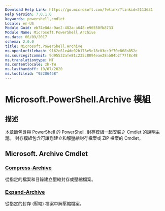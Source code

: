 ```yaml
---
Download Help Link: https://go.microsoft.com/fwlink/?linkid=2113631
Help Version: 7.0.1.0
keywords: powershell,cmdlet
Locale: en-US
Module Guid: eb74e8da-9ae2-482a-a648-e96550fb8733
Module Name: Microsoft.PowerShell.Archive
ms.date: 06/09/2017
schema: 2.0.0
title: Microsoft.PowerShell.Archive
ms.openlocfilehash: 9162e61e4de02b173e5e18c03ec9f70e868b852c
ms.sourcegitcommit: 9d95532afe81c235c8094eae28ab84b2f77f8c48
ms.translationtype: MT
ms.contentlocale: zh-TW
ms.lasthandoff: 10/07/2020
ms.locfileid: "93206468"
---
```

# Microsoft.PowerShell.Archive 模組

## 描述

本章節包含與 PowerShell 的 PowerShell. 封存模組一起安裝之 Cmdlet 的說明主題。 封存模組包含可讓您建立和解壓縮封存檔案或 ZIP 檔案的 Cmdlet。

## Microsoft. Archive Cmdlet

### [Compress-Archive](Compress-Archive.md)
從指定的檔案和目錄建立壓縮封存或壓縮檔案。

### [Expand-Archive](Expand-Archive.md)
從指定的封存 (壓縮) 檔案中解壓縮檔案。
